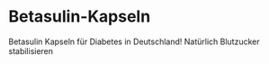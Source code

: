 # Betasulin-Kapseln
Betasulin Kapseln für Diabetes in Deutschland! Natürlich Blutzucker stabilisieren
